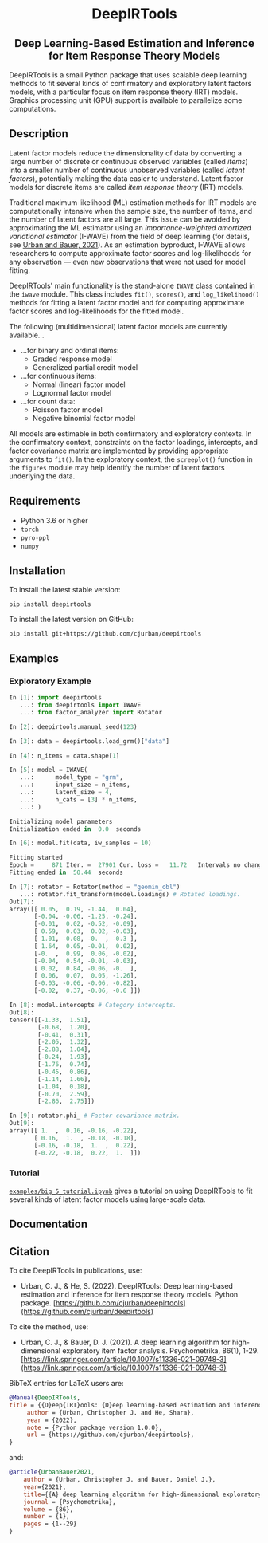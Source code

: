 <h1 align='center'>DeepIRTools</h1>
<h2 align='center'>Deep Learning-Based Estimation and Inference for Item Response Theory Models</h2>

DeepIRTools is a small Python package that uses scalable deep learning methods to fit several kinds of confirmatory and exploratory latent factors models, with a particular focus on item response theory (IRT) models. Graphics processing unit (GPU) support is available to parallelize some computations.

## Description

Latent factor models reduce the dimensionality of data by converting a large number of discrete or continuous observed variables (called *items*) into a smaller number of continuous unobserved variables (called *latent factors*), potentially making the data easier to understand. Latent factor models for discrete items are called *item response theory* (IRT) models.

Traditional maximum likelihood (ML) estimation methods for IRT models are computationally intensive when the sample size, the number of items, and the number of latent factors are all large. This issue can be avoided by approximating the ML estimator using an *importance-weighted amortized variational estimator* (I-WAVE) from the field of deep learning (for details, see [Urban and Bauer, 2021](https://link.springer.com/article/10.1007/s11336-021-09748-3)). As an estimation byproduct, I-WAVE allows researchers to compute approximate factor scores and log-likelihoods for any observation &mdash; even new observations that were not used for model fitting.

DeepIRTools' main functionality is the stand-alone ``IWAVE`` class contained in the  ``iwave`` module. This class includes ``fit()``, ``scores()``, and ``log_likelihood()`` methods for fitting a latent factor model and for computing approximate factor scores and log-likelihoods for the fitted model.

The following (multidimensional) latent factor models are currently available...

- ...for binary and ordinal items:
  - Graded response model
  - Generalized partial credit model
- ...for continuous items:
  - Normal (linear) factor model
  - Lognormal factor model
- ...for count data:
  - Poisson factor model
  - Negative binomial factor model

All models are estimable in both confirmatory and exploratory contexts. In the confirmatory context, constraints on the factor loadings, intercepts, and factor covariance matrix are implemented by providing appropriate arguments to ``fit()``. In the exploratory context, the ``screeplot()`` function in the ``figures`` module may help identify the number of latent factors underlying the data.

## Requirements

-  Python 3.6 or higher
-  ``torch``
-  ``pyro-ppl``
-  ``numpy``

## Installation

To install the latest stable version:

``pip install deepirtools``

To install the latest version on GitHub:

``pip install git+https://github.com/cjurban/deepirtools``

## Examples

### Exploratory Example

```python
In [1]: import deepirtools
   ...: from deepirtools import IWAVE
   ...: from factor_analyzer import Rotator

In [2]: deepirtools.manual_seed(123)

In [3]: data = deepirtools.load_grm()["data"]

In [4]: n_items = data.shape[1]

In [5]: model = IWAVE(
   ...:      model_type = "grm",
   ...:      input_size = n_items,
   ...:      latent_size = 4,
   ...:      n_cats = [3] * n_items,
   ...: )

Initializing model parameters
Initialization ended in  0.0  seconds

In [6]: model.fit(data, iw_samples = 10)

Fitting started
Epoch =     871 Iter. =  27901 Cur. loss =   11.72   Intervals no change = 100
Fitting ended in  50.44  seconds

In [7]: rotator = Rotator(method = "geomin_obl")
   ...: rotator.fit_transform(model.loadings) # Rotated loadings.
Out[7]: 
array([[ 0.05,  0.19, -1.44,  0.04],
       [-0.04, -0.06, -1.25, -0.24],
       [-0.01,  0.02, -0.52, -0.09],
       [ 0.59,  0.03,  0.02, -0.03],
       [ 1.01, -0.08, -0.  , -0.3 ],
       [ 1.64,  0.05, -0.01,  0.02],
       [-0.  ,  0.99,  0.06, -0.02],
       [-0.04,  0.54, -0.01, -0.03],
       [ 0.02,  0.84, -0.06, -0.  ],
       [ 0.06,  0.07,  0.05, -1.26],
       [-0.03, -0.06, -0.06, -0.82],
       [-0.02,  0.37, -0.06, -0.6 ]])

In [8]: model.intercepts # Category intercepts.
Out[8]: 
tensor([[-1.33,  1.51],
        [-0.68,  1.20],
        [-0.41,  0.31],
        [-2.05,  1.32],
        [-2.88,  1.04],
        [-0.24,  1.93],
        [-1.76,  0.74],
        [-0.45,  0.86],
        [-1.14,  1.66],
        [-1.04,  0.18],
        [-0.70,  2.59],
        [-2.86,  2.75]])

In [9]: rotator.phi_ # Factor covariance matrix.
Out[9]: 
array([[ 1.  ,  0.16, -0.16, -0.22],
       [ 0.16,  1.  , -0.18, -0.18],
       [-0.16, -0.18,  1.  ,  0.22],
       [-0.22, -0.18,  0.22,  1.  ]])
```

### Tutorial

[`examples/big_5_tutorial.ipynb`](examples/big_5_tutorial.ipynb) gives a tutorial on using DeepIRTools to fit several kinds of latent factor models using large-scale data.

## Documentation

## Citation

To cite DeepIRTools in publications, use:

* Urban, C. J., & He, S. (2022). DeepIRTools: Deep learning-based estimation and inference for item response theory models. Python package. [https://github.com/cjurban/deepirtools](https://github.com/cjurban/deepirtools)

To cite the method, use:

  * Urban, C. J., & Bauer, D. J. (2021). A deep learning algorithm for high-dimensional exploratory  item factor analysis. Psychometrika, 86(1), 1-29. [https://link.springer.com/article/10.1007/s11336-021-09748-3](https://link.springer.com/article/10.1007/s11336-021-09748-3)

BibTeX entries for LaTeX users are:
```bibtex
@Manual{DeepIRTools,
title = {{D}eep{IRT}ools: {D}eep learning-based estimation and inference for item response theory models},
     author = {Urban, Christopher J. and He, Shara},
     year = {2022},
     note = {Python package version 1.0.0},
     url = {https://github.com/cjurban/deepirtools},
}
```
and:
```bibtex
@article{UrbanBauer2021,
    author = {Urban, Christopher J. and Bauer, Daniel J.},
    year={2021},
    title={{A} deep learning algorithm for high-dimensional exploratory item factor analysis},
    journal = {Psychometrika},
    volume = {86},
    number = {1},
    pages = {1--29}
}
```

